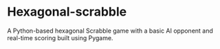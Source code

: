 # Hexagonal-scrabble
A Python-based hexagonal Scrabble game with a basic AI opponent and real-time scoring built using Pygame.
